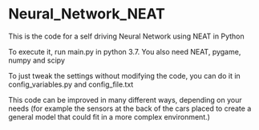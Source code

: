 # Neural_Network_NEAT
This is the code for a self driving Neural Network using NEAT in Python

To execute it, run main.py in python 3.7.
You also need NEAT, pygame, numpy and scipy

To just tweak the settings without modifying the code, you can do it in config_variables.py and config_file.txt 

This code can be improved in many different ways, depending on your needs (for example the sensors at the back of the cars placed to create a general model that could fit in a more complex environment.)
